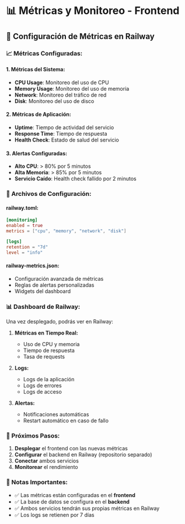 # 📊 Métricas y Monitoreo - Frontend

## 🎯 Configuración de Métricas en Railway

### 📈 Métricas Configuradas:

#### **1. Métricas del Sistema:**
- **CPU Usage**: Monitoreo del uso de CPU
- **Memory Usage**: Monitoreo del uso de memoria
- **Network**: Monitoreo del tráfico de red
- **Disk**: Monitoreo del uso de disco

#### **2. Métricas de Aplicación:**
- **Uptime**: Tiempo de actividad del servicio
- **Response Time**: Tiempo de respuesta
- **Health Check**: Estado de salud del servicio

#### **3. Alertas Configuradas:**
- **Alto CPU**: > 80% por 5 minutos
- **Alta Memoria**: > 85% por 5 minutos
- **Servicio Caído**: Health check fallido por 2 minutos

### 🔧 Archivos de Configuración:

#### **railway.toml:**
```toml
[monitoring]
enabled = true
metrics = ["cpu", "memory", "network", "disk"]

[logs]
retention = "7d"
level = "info"
```

#### **railway-metrics.json:**
- Configuración avanzada de métricas
- Reglas de alertas personalizadas
- Widgets del dashboard

### 📊 Dashboard de Railway:

Una vez desplegado, podrás ver en Railway:

1. **Métricas en Tiempo Real:**
   - Uso de CPU y memoria
   - Tiempo de respuesta
   - Tasa de requests

2. **Logs:**
   - Logs de la aplicación
   - Logs de errores
   - Logs de acceso

3. **Alertas:**
   - Notificaciones automáticas
   - Restart automático en caso de fallo

### 🚀 Próximos Pasos:

1. **Desplegar** el frontend con las nuevas métricas
2. **Configurar** el backend en Railway (repositorio separado)
3. **Conectar** ambos servicios
4. **Monitorear** el rendimiento

### 📝 Notas Importantes:

- ✅ Las métricas están configuradas en el **frontend**
- ✅ La base de datos se configura en el **backend**
- ✅ Ambos servicios tendrán sus propias métricas en Railway
- ✅ Los logs se retienen por 7 días
